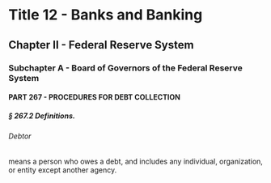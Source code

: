 
# Title 12 - Banks and Banking
## Chapter II - Federal Reserve System
### Subchapter A - Board of Governors of the Federal Reserve System
#### PART 267 - PROCEDURES FOR DEBT COLLECTION
##### § 267.2 Definitions.
###### Debtor

means a person who owes a debt, and includes any individual, organization, or entity except another agency.
